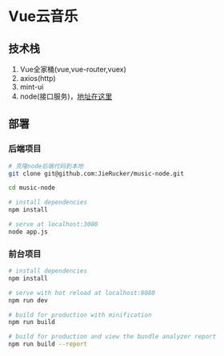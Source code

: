 # Vue云音乐

## 技术栈
1. Vue全家桶(vue,vue-router,vuex)
2. axios(http)
3. mint-ui
4. node(接口服务)，[地址在这里](https://github.com/JieRucker/music-node)

## 部署

### 后端项目

``` bash
# 克隆node后端代码到本地
git clone git@github.com:JieRucker/music-node.git

cd music-node 

# install dependencies
npm install 

# serve at localhost:3000
node app.js
```

### 前台项目

``` bash
# install dependencies
npm install

# serve with hot reload at localhost:8080
npm run dev

# build for production with minification
npm run build

# build for production and view the bundle analyzer report
npm run build --report
```

